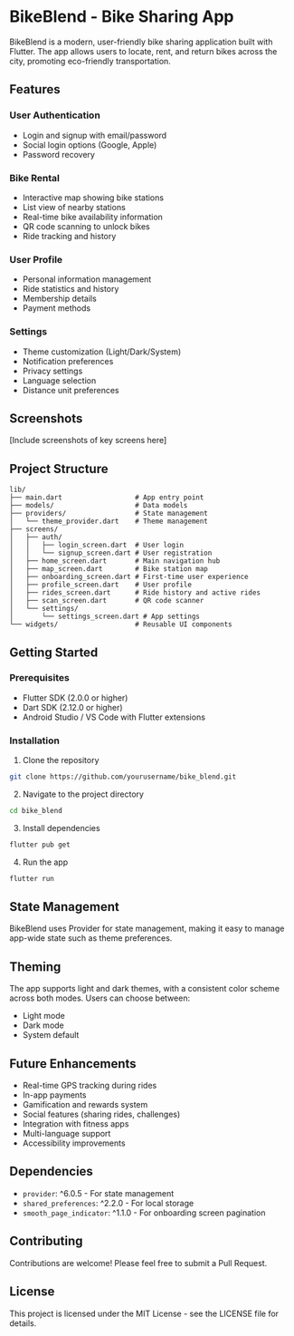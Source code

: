 # BikeBlend - Bike Sharing App

BikeBlend is a modern, user-friendly bike sharing application built with Flutter. The app allows users to locate, rent, and return bikes across the city, promoting eco-friendly transportation.

## Features

### User Authentication
- Login and signup with email/password
- Social login options (Google, Apple)
- Password recovery

### Bike Rental
- Interactive map showing bike stations
- List view of nearby stations
- Real-time bike availability information
- QR code scanning to unlock bikes
- Ride tracking and history

### User Profile
- Personal information management
- Ride statistics and history
- Membership details
- Payment methods

### Settings
- Theme customization (Light/Dark/System)
- Notification preferences
- Privacy settings
- Language selection
- Distance unit preferences

## Screenshots

[Include screenshots of key screens here]

## Project Structure

```
lib/
├── main.dart                  # App entry point
├── models/                    # Data models
├── providers/                 # State management
│   └── theme_provider.dart    # Theme management
├── screens/
│   ├── auth/
│   │   ├── login_screen.dart  # User login
│   │   └── signup_screen.dart # User registration
│   ├── home_screen.dart       # Main navigation hub
│   ├── map_screen.dart        # Bike station map
│   ├── onboarding_screen.dart # First-time user experience
│   ├── profile_screen.dart    # User profile
│   ├── rides_screen.dart      # Ride history and active rides
│   ├── scan_screen.dart       # QR code scanner
│   └── settings/
│       └── settings_screen.dart # App settings
└── widgets/                   # Reusable UI components
```

## Getting Started

### Prerequisites
- Flutter SDK (2.0.0 or higher)
- Dart SDK (2.12.0 or higher)
- Android Studio / VS Code with Flutter extensions

### Installation

1. Clone the repository
```bash
git clone https://github.com/yourusername/bike_blend.git
```

2. Navigate to the project directory
```bash
cd bike_blend
```

3. Install dependencies
```bash
flutter pub get
```

4. Run the app
```bash
flutter run
```

## State Management

BikeBlend uses Provider for state management, making it easy to manage app-wide state such as theme preferences.

## Theming

The app supports light and dark themes, with a consistent color scheme across both modes. Users can choose between:
- Light mode
- Dark mode
- System default

## Future Enhancements

- Real-time GPS tracking during rides
- In-app payments
- Gamification and rewards system
- Social features (sharing rides, challenges)
- Integration with fitness apps
- Multi-language support
- Accessibility improvements

## Dependencies

- `provider`: ^6.0.5 - For state management
- `shared_preferences`: ^2.2.0 - For local storage
- `smooth_page_indicator`: ^1.1.0 - For onboarding screen pagination

## Contributing

Contributions are welcome! Please feel free to submit a Pull Request.

## License

This project is licensed under the MIT License - see the LICENSE file for details.
